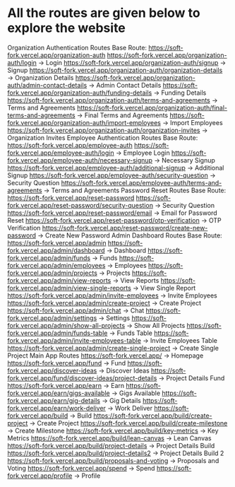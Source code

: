 # All the routes are given below to explore the website


Organization Authentication Routes
Base Route: https://soft-fork.vercel.app/organization-auth
https://soft-fork.vercel.app/organization-auth/login → Login
https://soft-fork.vercel.app/organization-auth/signup → Signup
https://soft-fork.vercel.app/organization-auth/organization-details → Organization Details
https://soft-fork.vercel.app/organization-auth/admin-contact-details → Admin Contact Details
https://soft-fork.vercel.app/organization-auth/funding-details → Funding Details
https://soft-fork.vercel.app/organization-auth/terms-and-agreements → Terms and Agreements
https://soft-fork.vercel.app/organization-auth/final-terms-and-agreements → Final Terms and Agreements
https://soft-fork.vercel.app/organization-auth/import-employees → Import Employees
https://soft-fork.vercel.app/organization-auth/organization-invites → Organization Invites
Employee Authentication Routes
Base Route: https://soft-fork.vercel.app/employee-auth
https://soft-fork.vercel.app/employee-auth/login → Employee Login
https://soft-fork.vercel.app/employee-auth/necessary-signup → Necessary Signup
https://soft-fork.vercel.app/employee-auth/additional-signup → Additional Signup
https://soft-fork.vercel.app/employee-auth/security-question → Security Question
https://soft-fork.vercel.app/employee-auth/terms-and-agreements → Terms and Agreements
Password Reset Routes
Base Route: https://soft-fork.vercel.app/reset-password
https://soft-fork.vercel.app/reset-password/security-question → Security Question
https://soft-fork.vercel.app/reset-password/email → Email for Password Reset
https://soft-fork.vercel.app/reset-password/otp-verification → OTP Verification
https://soft-fork.vercel.app/reset-password/create-new-password → Create New Password
Admin Dashboard Routes
Base Route: https://soft-fork.vercel.app/admin
https://soft-fork.vercel.app/admin/dashboard → Dashboard
https://soft-fork.vercel.app/admin/funds → Funds
https://soft-fork.vercel.app/admin/employees → Employees
https://soft-fork.vercel.app/admin/projects → Projects
https://soft-fork.vercel.app/admin/view-reports → View Reports
https://soft-fork.vercel.app/admin/view-single-reports → View Single Report
https://soft-fork.vercel.app/admin/invite-employees → Invite Employees
https://soft-fork.vercel.app/admin/create-project → Create Project
https://soft-fork.vercel.app/admin/chat → Chat
https://soft-fork.vercel.app/admin/settings → Settings
https://soft-fork.vercel.app/admin/show-all-projects → Show All Projects
https://soft-fork.vercel.app/admin/funds-table → Funds Table
https://soft-fork.vercel.app/admin/invite-employees-table → Invite Employees Table
https://soft-fork.vercel.app/admin/create-single-project → Create Single Project
Main App Routes
https://soft-fork.vercel.app/ → Homepage
https://soft-fork.vercel.app/fund → Fund
https://soft-fork.vercel.app/discover-ideas → Discover Ideas
https://soft-fork.vercel.app/fund/discover-ideas/project-details → Project Details Fund
https://soft-fork.vercel.app/earn → Earn
https://soft-fork.vercel.app/earn/gigs-available → Gigs Available
https://soft-fork.vercel.app/earn/gig-details → Gig Details
https://soft-fork.vercel.app/earn/work-deliver → Work Deliver
https://soft-fork.vercel.app/build → Build
https://soft-fork.vercel.app/build/create-project → Create Project
https://soft-fork.vercel.app/build/create-milestone → Create Milestone
https://soft-fork.vercel.app/build/key-metrics → Key Metrics
https://soft-fork.vercel.app/build/lean-canvas → Lean Canvas
https://soft-fork.vercel.app/build/project-details → Project Details Build
https://soft-fork.vercel.app/build/project-details2 → Project Details Build 2
https://soft-fork.vercel.app/build/proposals-and-voting → Proposals and Voting
https://soft-fork.vercel.app/spend → Spend
https://soft-fork.vercel.app/profile → Profile
